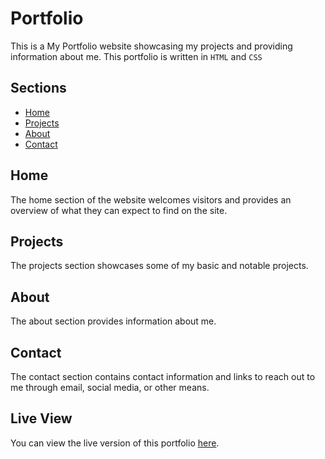 # Portfolio

This is a My Portfolio website showcasing my projects and providing information about me.
This portfolio is written in `HTML` and `CSS`

## Sections

- [Home](#home)
- [Projects](#projects)
- [About](#about)
- [Contact](#contact)

## Home

The home section of the website welcomes visitors and provides an overview of what they can expect to find on the site.

## Projects

The projects section showcases some of my basic and notable projects.

## About

The about section provides information about me.

## Contact

The contact section contains contact information and links to reach out to me through email, social media, or other means.

## Live View

You can view the live version of this portfolio [here](#https://hakim-cs.github.io/).

